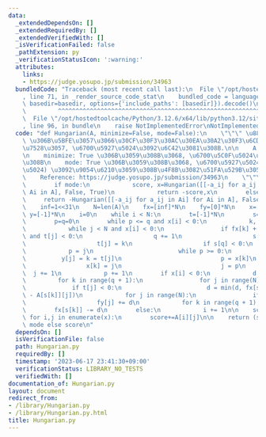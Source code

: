 ```yaml
---
data:
  _extendedDependsOn: []
  _extendedRequiredBy: []
  _extendedVerifiedWith: []
  _isVerificationFailed: false
  _pathExtension: py
  _verificationStatusIcon: ':warning:'
  attributes:
    links:
    - https://judge.yosupo.jp/submission/34963
  bundledCode: "Traceback (most recent call last):\n  File \"/opt/hostedtoolcache/Python/3.12.6/x64/lib/python3.12/site-packages/onlinejudge_verify/documentation/build.py\"\
    , line 71, in _render_source_code_stat\n    bundled_code = language.bundle(stat.path,\
    \ basedir=basedir, options={'include_paths': [basedir]}).decode()\n          \
    \         ^^^^^^^^^^^^^^^^^^^^^^^^^^^^^^^^^^^^^^^^^^^^^^^^^^^^^^^^^^^^^^^^^^^^^^^^^^^^^^^^^\n\
    \  File \"/opt/hostedtoolcache/Python/3.12.6/x64/lib/python3.12/site-packages/onlinejudge_verify/languages/python.py\"\
    , line 96, in bundle\n    raise NotImplementedError\nNotImplementedError\n"
  code: "def Hungarian(A, minimize=False, mode=False):\n    \"\"\" \u884C\u5217 A\
    \ \u306B\u5BFE\u3057\u3066\u30CF\u30F3\u30AC\u30EA\u30A2\u30F3\u6CD5\u3092\u9069\
    \u7528\u3057, \u6700\u5927\u5024\u3092\u6C42\u3081\u308B.\n\n    A: \u884C\u5217\
    \n    minimize: True \u306B\u3059\u308B\u3068, \u6700\u5C0F\u5024\u3092\u6C42\u3081\
    \u308B\n    mode: True \u306B\u3059\u308B\u3068, \u6700\u5927\u5024 (\u6700\u5C0F\
    \u5024) \u3092\u9054\u6210\u3059\u308B\u4F8B\u3082\u51FA\u529B\u3059\u308B.\n\n\
    \    Reference: https://judge.yosupo.jp/submission/34963\n    \"\"\"\n    if minimize:\n\
    \        if mode:\n            score, x=Hungarian([[-a_ij for a_ij in Ai] for\
    \ Ai in A], False, True)\n            return -score,x\n        else:\n       \
    \     return -Hungarian([[-a_ij for a_ij in Ai] for Ai in A], False, False)\n\n\
    \    inf=1<<31\n    N=len(A)\n    fx=[inf]*N\n    fy=[0]*N\n    x=[-1]*N\n   \
    \ y=[-1]*N\n    i=0\n    while i < N:\n        t=[-1]*N\n        s=[i]*(N + 1)\n\
    \        p=q=0\n        while p <= q and x[i] < 0:\n            k, j = s[p], 0\n\
    \            while j < N and x[i] < 0:\n                if fx[k] + fy[j] == A[k][j]\
    \ and t[j] < 0:\n                    q += 1\n                    s[q] = y[j]\n\
    \                    t[j] = k\n                    if s[q] < 0:\n            \
    \            p = j\n                        while p >= 0:\n                  \
    \          y[j] = k = t[j]\n                            p = x[k]\n           \
    \                 x[k] = j\n                            j = p\n              \
    \  j += 1\n            p += 1\n        if x[i] < 0:\n            d = inf\n   \
    \         for k in range(q + 1):\n                for j in range(N):\n       \
    \             if t[j] < 0:\n                        d = min(d, fx[s[k]] + fy[j]\
    \ - A[s[k]][j])\n            for j in range(N):\n                if t[j] >= 0:\n\
    \                    fy[j] += d\n            for k in range(q + 1):\n        \
    \        fx[s[k]] -= d\n        else:\n            i += 1\n\n    score=0\n   \
    \ for i,j in enumerate(x):\n        score+=A[i][j]\n\n    return (score,x) if\
    \ mode else score\n"
  dependsOn: []
  isVerificationFile: false
  path: Hungarian.py
  requiredBy: []
  timestamp: '2023-06-17 23:41:30+09:00'
  verificationStatus: LIBRARY_NO_TESTS
  verifiedWith: []
documentation_of: Hungarian.py
layout: document
redirect_from:
- /library/Hungarian.py
- /library/Hungarian.py.html
title: Hungarian.py
---
```

